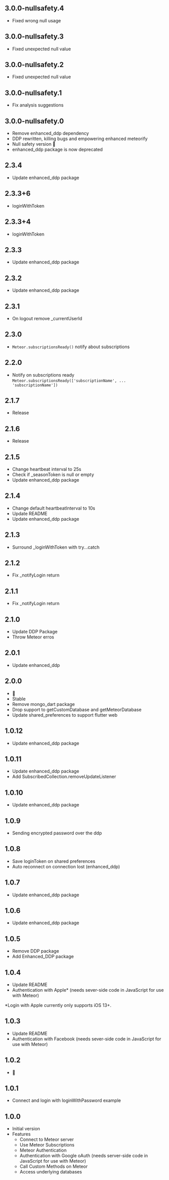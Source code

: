 ## 3.0.0-nullsafety.4
 - Fixed wrong null usage

## 3.0.0-nullsafety.3
 - Fixed unexpected null value

## 3.0.0-nullsafety.2
 - Fixed unexpected null value

## 3.0.0-nullsafety.1
 - Fix analysis suggestions

## 3.0.0-nullsafety.0
 - Remove enhanced_ddp dependency
 - DDP rewritten, killing bugs and empowering enhanced meteorify
 - Null safety version 🥳
 - enhanced_ddp package is now deprecated

## 2.3.4
 - Update enhanced_ddp package

## 2.3.3+6
 - loginWithToken

## 2.3.3+4
 - loginWithToken

## 2.3.3
 - Update enhanced_ddp package

## 2.3.2
 - Update enhanced_ddp package

## 2.3.1
 - On logout remove _currentUserId

## 2.3.0
 - `Meteor.subscriptionsReady()` notify about subscriptions

## 2.2.0
 - Notify on subscriptions ready `Meteor.subscriptionsReady(['subscriptionName', ... 'subscriptionName'])`

## 2.1.7
 - Release

## 2.1.6
 - Release

## 2.1.5
 - Change heartbeat interval to 25s
 - Check if _seasonToken is null or empty
 - Update enhanced_ddp package

## 2.1.4
 - Change default heartbeatInterval to 10s
 - Update README
 - Update enhanced_ddp package 

## 2.1.3
 - Surround _loginWithToken with try...catch

## 2.1.2
 - Fix _notifyLogin return

## 2.1.1
 - Fix _notifyLogin return

## 2.1.0
- Update DDP Package
- Throw Meteor erros

## 2.0.1
- Update enhanced_ddp

## 2.0.0
 - 🚀
 - Stable
 - Remove mongo_dart package
 - Drop support to getCustomDatabase and getMeteorDatabase
 - Update shared_preferences to support flutter web

## 1.0.12
  - Update enhanced_ddp package

## 1.0.11
  - Update enhanced_ddp package
  - Add SubscribedCollection.removeUpdateListener
  
## 1.0.10
  - Update enhanced_ddp package
  
## 1.0.9
  - Sending encrypted password over the ddp

## 1.0.8
  - Save loginToken on shared preferences
  - Auto reconnect on connection lost (enhanced_ddp)

## 1.0.7
  - Update enhanced_ddp package
  
## 1.0.6
  - Update enhanced_ddp package

## 1.0.5
  - Remove DDP package
  - Add Enhanced_DDP package

## 1.0.4
  - Update README
  - Authentication with Apple* (needs sever-side code in JavaScript for use with Meteor)
  
  *Login with Apple currently only supports iOS 13+.
  
## 1.0.3
  - Update README
  - Authentication with Facebook (needs sever-side code in JavaScript for use with Meteor)
 
## 1.0.2
  - 🚀

## 1.0.1
  - Connect and login with loginWithPassword example

## 1.0.0

- Initial version
- Features
  - Connect to Meteor server
  - Use Meteor Subscriptions
  - Meteor Authentication
  - Authentication with Google oAuth (needs server-side code in JavaScript for use with Meteor)
  - Call Custom Methods on Meteor
  - Access underlying databases
